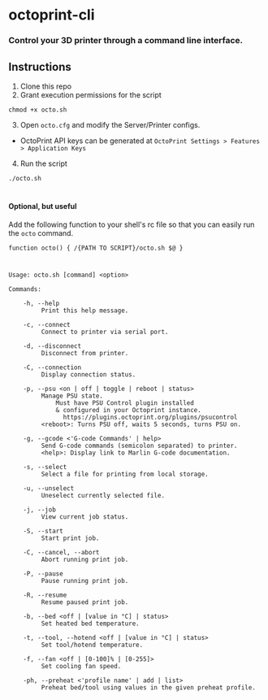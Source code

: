 # octoprint-cli
### Control your 3D printer through a command line interface.


## Instructions

1. Clone this repo
2. Grant execution permissions for the script
``` console
chmod +x octo.sh
```
3. Open ```octo.cfg``` and modify the Server/Printer configs.
  * OctoPrint API keys can be generated at ```OctoPrint Settings > Features > Application Keys```
4. Run the script
``` console
./octo.sh
```
#
#### Optional, but useful
Add the following function to your shell's rc file so that you can easily run the ```octo``` command.
``` console
function octo() { /{PATH TO SCRIPT}/octo.sh $@ }
```
#
```
Usage: octo.sh [command] <option>

Commands:

    -h, --help
         Print this help message.

    -c, --connect
         Connect to printer via serial port.

    -d, --disconnect
         Disconnect from printer.

    -C, --connection
         Display connection status.

    -p, --psu <on | off | toggle | reboot | status>
         Manage PSU state.
             Must have PSU Control plugin installed
             & configured in your Octoprint instance.
               https://plugins.octoprint.org/plugins/psucontrol
         <reboot>: Turns PSU off, waits 5 seconds, turns PSU on.

    -g, --gcode <'G-code Commands' | help>
         Send G-code commands (semicolon separated) to printer.
         <help>: Display link to Marlin G-code documentation.

    -s, --select
         Select a file for printing from local storage.

    -u, --unselect
         Uneselect currently selected file.

    -j, --job
         View current job status.

    -S, --start
         Start print job.

    -C, --cancel, --abort
         Abort running print job.

    -P, --pause
         Pause running print job.

    -R, --resume
         Resume paused print job.

    -b, --bed <off | [value in °C] | status>
         Set heated bed temperature.

    -t, --tool, --hotend <off | [value in °C] | status>
         Set tool/hotend temperature.

    -f, --fan <off | [0-100]% | [0-255]>
         Set cooling fan speed.

    -ph, --preheat <'profile name' | add | list>
         Preheat bed/tool using values in the given preheat profile.
```
